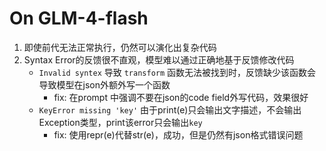 # On GLM-4-flash
1. 即使前代无法正常执行，仍然可以演化出复杂代码
2. Syntax Error的反馈很不直观，模型难以通过正确地基于反馈修改代码
   - `Invalid syntex` 导致 `transform` 函数无法被找到时，反馈缺少该函数会导致模型在json外额外写一个函数
     - fix: 在prompt 中强调不要在json的code field外写代码，效果很好
   - `KeyError missing 'key'` 由于print(e)只会输出文字描述，不会输出Exception类型，print该error只会输出`key`
     - fix: 使用repr(e)代替str(e)，成功，但是仍然有json格式错误问题